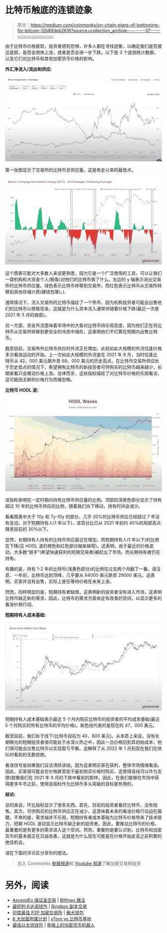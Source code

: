 # 比特币触底的连锁迹象

> 原文：<https://medium.com/coinmonks/on-chain-signs-of-bottoming-for-bitcoin-12b89deb2616?source=collection_archive---------37----------------------->

由于比特币价格疲软，投资者感到恐惧，许多人都在寻找迹象，以确定我们是否接近底部，是否会很快上涨，或者是否会进一步下跌。以下是 3 个连锁统计数据，以及它们对比特币和其他加密货币价格的影响。

**外汇净流入/流出和供应:**

![](img/1c4fe2fa827432b8f182579b66db609b.png)

第一张图显示了交易所的比特币总供应量。这是有史以来的最低点。

![](img/bc4c0a6764dc3ccf75b3f8966f6b830b.png)

这个图表可能对大多数人来说更熟悉，因为它是一个广泛使用的工具，可以让我们一窥机构和大资金个人(鲸鱼)对他们的比特币做了什么。左边的 y 轴表示进出交易所的比特币供应量。绿色表示比特币转移到交易所，而红色表示比特币从交易所转移到其他存储介质(硬钱包等)。).

通常情况下，流入交易所的比特币描绘了一个熊市，因为机构投资者可能会出售他们的比特币以换取现金。这就是为什么资本流入通常伴随着价格下跌(最近一次是 2021 年 5 月的崩盘)。

另一方面，资金外流意味着市场中的大鱼对比特币持乐观态度，因为他们正在将比特币从交易所转移到更安全的冷库中储存，这表明他们不打算在短期内出售比特币。

截至目前，交易所外比特币供应的外流正在增加，此前如此大规模的外流恰逢价格多次看涨运动的开始。上一次如此大规模的外流是在 2021 年 9 月，当时恰逢比特币从 42，000 美元飙升至 69，000 美元的历史高点。在比特币交易所供应处于历史低点的情况下，希望拥有比特币的新投资者可供购买的比特币越来越少，长期来看只会推动价格上涨。总体而言，这些指标描绘了对比特币价格的乐观看法，这可能因无聊的价格行为而被忽略。

**比特币 HODL 波:**

![](img/a205bc0332e7b0dbe01ea771e2c98bc1.png)

该指标表明在一定时期内持有比特币供应量的比例。顶部的深紫色部分显示了持有超过 10 年的比特币供应的比例，随着我们向下移动，持有时间会减少。

看看图表中大于 10y 和 7y-10y 的部分，几乎 20%的比特币供应已经超过 7 年没有变动。对于短期持有人(1 年以下)，该百分比已从 2021 年初约 40%的局部高点降至目前的 30%以下。

显然，长期持有人持有的比特币供应最近在增加，而短期持有人(1 年以下)的比例在下降(见 HODL 波的橙色和红色部分越来越窄)。这表明，由于最近的价格波动，大多数“弱手”(希望快速获利的短期交易者)被赶出了市场，而长期持有者仍在持有。

有趣的是，持有 1-2 年的比特币(浅黄色部分)的比例在过去两个月翻了一番。请注意，一年前，比特币达到顶峰，几乎要从 64000 美元跌至 29000 美元。这表明，买家并没有出售，实际上是在等待价格在未来上涨。

然而，同样明显的是，短期持有者缺席。这表明新的投资者没有进入市场，这表明比特币缺乏新的需求。因此，比特币的需求方面肯定有改善的空间，以显示更多的看涨价格行动。

**短期持有人成本基础:**

![](img/6e23745aedd0658978f729f33db51bc0.png)

短期持有人成本基础表示最近 5 个月内购买比特币的投资者的平均成本基础(最近 5 个月购买的所有比特币的平均价格)。紫色线代表的是现在的 47，000 美元。

截至目前，我们处于线下(比特币目前为 40，800 美元)。从本质上来说，没有长期眼光的短期投资者很可能处于水深火热之中，因此一旦价格回到其初始成本，他们很可能会出售比特币以实现盈亏平衡。这解释了从 2022 年 1 月到现在我们在排队时看到的无数拒绝。

看涨信号是如果我们设法清除该线，因为这表明买家在获利，整体市场情绪看涨。因此，买家很可能会在价格跌至低于最初购买价格时购买，这使得该线可以作为支撑(就像我们在 2021 年 9 月的下跌中看到的那样。因此，在我们能够在市场中获得更多牛市之前，使用该指标作为比特币多头突破的目标是有用的。

**结论:**

总的来说，环比指标显示了很多东西。首先，目前的投资者看好比特币，没有抛售。其次，可供购买的比特币供应正在减少，这意味着未来的看涨价格行动迫在眉睫。不幸的是，需求端并不乐观，短期持有者成本基础为比特币价格带来了技术阻力，短期 HODL 波动显示比特币缺乏新的投资者。因此，要推动比特币的价格，最重要的是有更多的需求进入这个空间。然而，重要的是要认识到，比特币和加密货币的基本面正在日益改善，这就是为什么现在可能是在价格开始走高之前积累的绝佳机会。

请在下面的评论区分享你的想法。

> 加入 Coinmonks [电报频道](https://t.me/coincodecap)和 [Youtube 频道](https://www.youtube.com/c/coinmonks/videos)了解加密交易和投资

# 另外，阅读

*   [AscendEx 保证金交易](https://coincodecap.com/ascendex-margin-trading) | [Bitfinex 赌注](https://coincodecap.com/bitfinex-staking)
*   [最好的卡达诺钱包](https://coincodecap.com/best-cardano-wallets) | [Bingbon 副本交易](https://coincodecap.com/bingbon-copy-trading)
*   [印度最佳 P2P 加密交易所](https://coincodecap.com/p2p-crypto-exchanges-in-india) | [柴犬钱包](https://coincodecap.com/baby-shiba-inu-wallets)
*   [8 大加密附属计划](https://coincodecap.com/crypto-affiliate-programs) | [eToro vs 比特币基地](https://coincodecap.com/etoro-vs-coinbase)
*   [最佳以太坊钱包](https://coincodecap.com/best-ethereum-wallets) | [电报上的加密货币机器人](https://coincodecap.com/telegram-crypto-bots)